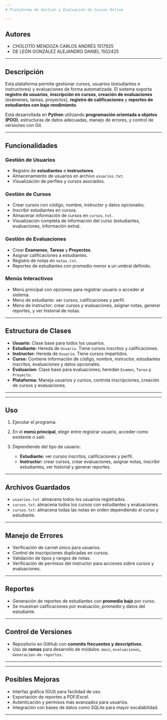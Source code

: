 ```yaml
---
# Plataforma de Gestión y Evaluación de Cursos Online

---
```

## Autores
- CHOLOTÍO MENDOZA CARLOS ANDRÉS 1517925  
- DE LEÓN GONZÁLEZ ALEJANDRO DANIEL 1502425
---

## Descripción

Esta plataforma permite gestionar cursos, usuarios (estudiantes e instructores) y evaluaciones de forma automatizada.
El sistema soporta **registro de usuarios**, **inscripción en cursos**, **creación de evaluaciones** (exámenes, tareas, proyectos), **registro de calificaciones** y **reportes de estudiantes con bajo rendimiento**.

Está desarrollada en **Python** utilizando **programación orientada a objetos (POO)**, estructuras de datos adecuadas, manejo de errores, y control de versiones con Git.

---

## Funcionalidades

### Gestión de Usuarios

* Registro de **estudiantes** e **instructores**.
* Almacenamiento de usuarios en archivo `usuarios.txt`.
* Visualización de perfiles y cursos asociados.

### Gestión de Cursos

* Crear cursos con código, nombre, instructor y datos opcionales.
* Inscribir estudiantes en cursos.
* Almacenar información de cursos en `cursos.txt`.
* Visualización completa de información del curso (estudiantes, evaluaciones, información extra).

### Gestión de Evaluaciones

* Crear **Examenes**, **Tareas** y **Proyectos**.
* Asignar calificaciones a estudiantes.
* Registro de notas en `notas.txt`.
* Reportes de estudiantes con promedio menor a un umbral definido.

### Menús Interactivos

* Menú principal con opciones para registrar usuario o acceder al sistema.
* Menú de estudiante: ver cursos, calificaciones y perfil.
* Menú de instructor: crear cursos y evaluaciones, asignar notas, generar reportes, y ver historial de notas.

---

## Estructura de Clases

* **Usuario:** Clase base para todos los usuarios.
* **Estudiante:** Hereda de `Usuario`. Tiene cursos inscritos y calificaciones.
* **Instructor:** Hereda de `Usuario`. Tiene cursos impartidos.
* **Curso:** Contiene información de código, nombre, instructor, estudiantes inscritos, evaluaciones y datos opcionales.
* **Evaluacion:** Clase base para evaluaciones; heredan `Examen`, `Tarea` y `Proyecto`.
* **Plataforma:** Maneja usuarios y cursos, controla inscripciones, creación de cursos y evaluaciones.

---

---

## Uso

1. Ejecutar el programa.
2. En el **menú principal**, elegir entre registrar usuario, acceder como existente o salir.
3. Dependiendo del tipo de usuario:

   * **Estudiante:** ver cursos inscritos, calificaciones y perfil.
   * **Instructor:** crear cursos, crear evaluaciones, asignar notas, inscribir estudiantes, ver historial y generar reportes.

---

## Archivos Guardados

* `usuarios.txt`: almacena todos los usuarios registrados.
* `cursos.txt`: almacena todos los cursos con estudiantes y evaluaciones.
* `cursos.txt`: almacena todas las notas en orden dependiendo el curso y estudiante.

---

## Manejo de Errores

* Verificación de carnet único para usuarios.
* Control de inscripciones duplicadas en cursos.
* Validación de tipos y rangos de notas.
* Verificación de permisos del instructor para acciones sobre cursos y evaluaciones.

---

## Reportes

* Generación de reportes de estudiantes con **promedio bajo** por curso.
* Se muestran calificaciones por evaluación, promedio y datos del estudiante.

---

## Control de Versiones

* Repositorio en GitHub con **commits frecuentes y descriptivos**.
* Uso de **ramas** para desarrollo de módulos: `main`, `evaluaciones`, `Generacion-de-reportes`.

---


---

## Posibles Mejoras

* Interfaz gráfica (GUI) para facilidad de uso.
* Exportación de reportes a PDF/Excel.
* Autenticación y permisos más avanzados para usuarios.
* Integración con bases de datos como SQLite para mayor escalabilidad.

---


